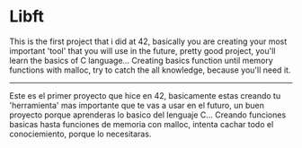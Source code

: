 # Libft

This is the first project that i did at 42, basically you are creating your most important 'tool' that you will use in the future, pretty good project, you'll learn the basics of C language... Creating basics function until memory functions with malloc, try to catch the all knowledge, because you'll need it.

------------------------------------------------------------------------------------------------------------------------------

Este es el primer proyecto que hice en 42, basicamente estas creando tu 'herramienta' mas importante que te vas a usar en el futuro, un buen proyecto porque aprenderas lo basico del lenguaje C... Creando funciones basicas hasta funciones de memoria con malloc, intenta cachar todo el conociemiento, porque lo necesitaras.
